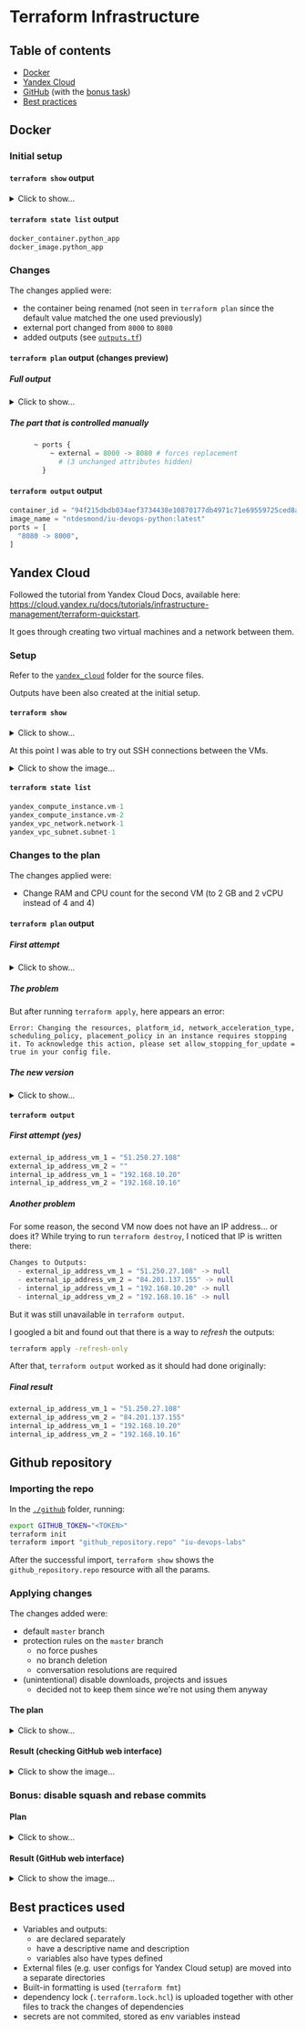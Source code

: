 # Terraform Infrastructure

<!-- Suppress linter warnings for HTML tags -->
<!-- markdownlint-disable MD033 -->

## Table of contents

- [Docker](#docker)
- [Yandex Cloud](#yandex-cloud)
- [GitHub](#github-repository) (with the [bonus task](#bonus-disable-squash-and-rebase-commits))
- [Best practices](#best-practices-used)

## Docker

### Initial setup

#### `terraform show` output

<details>
<summary>Click to show...</summary>

```terraform
# docker_container.python_app:
resource "docker_container" "python_app" {
    attach                                      = false
    command                                     = [
        "./.venv/bin/gunicorn",
        "--config",
        "./app/config/gunicorn.conf.py",
        "app.api:app",
    ]
    container_read_refresh_timeout_milliseconds = 15000
    cpu_shares                                  = 0
    entrypoint                                  = []
    env                                         = []
    gateway                                     = "172.17.0.1"
    hostname                                    = "2c7d1f456f52"
    id                                          = "2c7d1f456f5232a60d412423b3e2a0bca13941de8fe92871aa08121ce080e5a7"
    image                                       = "sha256:7d49357c932cbd36064cc63284a083331535067fde1a919d999f1ac88f10349f"
    init                                        = false
    ip_address                                  = "172.17.0.2"
    ip_prefix_length                            = 16
    ipc_mode                                    = "private"
    log_driver                                  = "json-file"
    logs                                        = false
    max_retry_count                             = 0
    memory                                      = 0
    memory_swap                                 = 0
    must_run                                    = true
    name                                        = "python_app"
    network_data                                = [
        {
            gateway                   = "172.17.0.1"
            global_ipv6_address       = ""
            global_ipv6_prefix_length = 0
            ip_address                = "172.17.0.2"
            ip_prefix_length          = 16
            ipv6_gateway              = ""
            network_name              = "bridge"
        },
    ]
    network_mode                                = "default"
    privileged                                  = false
    publish_all_ports                           = false
    read_only                                   = false
    remove_volumes                              = true
    restart                                     = "no"
    rm                                          = false
    runtime                                     = "runc"
    security_opts                               = []
    shm_size                                    = 64
    start                                       = true
    stdin_open                                  = false
    stop_timeout                                = 0
    tty                                         = false
    user                                        = "app"
    working_dir                                 = "/app"

    ports {
        external = 8000
        internal = 8000
        ip       = "0.0.0.0"
        protocol = "tcp"
    }
}

# docker_image.python_app:
resource "docker_image" "python_app" {
    id           = "sha256:7d49357c932cbd36064cc63284a083331535067fde1a919d999f1ac88f10349fntdesmond/iu-devops-python:latest"
    image_id     = "sha256:7d49357c932cbd36064cc63284a083331535067fde1a919d999f1ac88f10349f"
    keep_locally = false
    latest       = "sha256:7d49357c932cbd36064cc63284a083331535067fde1a919d999f1ac88f10349f"
    name         = "ntdesmond/iu-devops-python:latest"
    repo_digest  = "ntdesmond/iu-devops-python@sha256:2473c63d1e737369473c3af1ea4b3ef1c20539553a946be3f0f957c087097885"
}
```

</details>

#### `terraform state list` output

```terraform
docker_container.python_app
docker_image.python_app
```

### Changes

The changes applied were:

- the container being renamed (not seen in `terraform plan` since the default value matched the one used previously)
- external port changed from `8000` to `8080`
- added outputs (see [`outputs.tf`](./docker/outputs.tf))

#### `terraform plan` output (changes preview)

##### Full output

<details>
<summary>Click to show...</summary>

```terraform
Terraform will perform the following actions:

  # docker_container.python_app must be replaced
-/+ resource "docker_container" "python_app" {
      + bridge                                      = (known after apply)
      ~ command                                     = [
          - "./.venv/bin/gunicorn",
          - "--config",
          - "./app/config/gunicorn.conf.py",
          - "app.api:app",
        ] -> (known after apply)
      + container_logs                              = (known after apply)
      - cpu_shares                                  = 0 -> null
      - dns                                         = [] -> null
      - dns_opts                                    = [] -> null
      - dns_search                                  = [] -> null
      ~ entrypoint                                  = [] -> (known after apply)
      ~ env                                         = [] -> (known after apply)
      + exit_code                                   = (known after apply)
      ~ gateway                                     = "172.17.0.1" -> (known after apply)
      - group_add                                   = [] -> null
      ~ hostname                                    = "2c7d1f456f52" -> (known after apply)
      ~ id                                          = "2c7d1f456f5232a60d412423b3e2a0bca13941de8fe92871aa08121ce080e5a7" -> (known after apply)
      ~ init                                        = false -> (known after apply)
      ~ ip_address                                  = "172.17.0.2" -> (known after apply)
      ~ ip_prefix_length                            = 16 -> (known after apply)
      ~ ipc_mode                                    = "private" -> (known after apply)
      - links                                       = [] -> null
      ~ log_driver                                  = "json-file" -> (known after apply)
      - log_opts                                    = {} -> null
      - max_retry_count                             = 0 -> null
      - memory                                      = 0 -> null
      - memory_swap                                 = 0 -> null
        name                                        = "python_app"
      ~ network_data                                = [
          - {
              - gateway                   = "172.17.0.1"
              - global_ipv6_address       = ""
              - global_ipv6_prefix_length = 0
              - ip_address                = "172.17.0.2"
              - ip_prefix_length          = 16
              - ipv6_gateway              = ""
              - network_name              = "bridge"
            },
        ] -> (known after apply)
      - network_mode                                = "default" -> null
      - privileged                                  = false -> null
      - publish_all_ports                           = false -> null
      ~ runtime                                     = "runc" -> (known after apply)
      ~ security_opts                               = [] -> (known after apply)
      ~ shm_size                                    = 64 -> (known after apply)
      + stop_signal                                 = (known after apply)
      ~ stop_timeout                                = 0 -> (known after apply)
      - storage_opts                                = {} -> null
      - sysctls                                     = {} -> null
      - tmpfs                                       = {} -> null
      - user                                        = "app" -> null
      - working_dir                                 = "/app" -> null
        # (12 unchanged attributes hidden)

      + healthcheck {
          + interval     = (known after apply)
          + retries      = (known after apply)
          + start_period = (known after apply)
          + test         = (known after apply)
          + timeout      = (known after apply)
        }

      + labels {
          + label = (known after apply)
          + value = (known after apply)
        }

      ~ ports {
          ~ external = 8000 -> 8080 # forces replacement
            # (3 unchanged attributes hidden)
        }
    }

Plan: 1 to add, 0 to change, 1 to destroy.
```

</details>

##### The part that is controlled manually

```terraform
      ~ ports {
          ~ external = 8000 -> 8080 # forces replacement
            # (3 unchanged attributes hidden)
        }
```

#### `terraform output` output

```terraform
container_id = "94f215dbdb034aef3734438e10870177db4971c71e69559725ced8ad04e138fb"
image_name = "ntdesmond/iu-devops-python:latest"
ports = [
  "8080 -> 8000",
]
```

## Yandex Cloud

Followed the tutorial from Yandex Cloud Docs, available here:
<https://cloud.yandex.ru/docs/tutorials/infrastructure-management/terraform-quickstart>.

It goes through creating two virtual machines and a network between them.

### Setup

Refer to the [`yandex_cloud`](./yandex_cloud) folder for the source files.

Outputs have been also created at the initial setup.

#### `terraform show`

<details>
<summary>Click to show...</summary>

```terraform
# yandex_compute_instance.vm-1:
resource "yandex_compute_instance" "vm-1" {
    created_at                = "2022-09-22T20:55:05Z"
    folder_id                 = "<REDACTED>"
    fqdn                      = "epd6gt5t47g7johbvruu.auto.internal"
    id                        = "epd6gt5t47g7johbvruu"
    metadata                  = {
        "user-data" = <<-EOT
            #cloud-config
            users:
              - name: amogus
                groups: sudo
                shell: /bin/bash
                sudo: ['ALL=(ALL) NOPASSWD:ALL']
                ssh_authorized_keys:
                  - ssh-ed25519 AAAA......Z1Pc user@hehe-host
        EOT
    }
    name                      = "terraform1"
    network_acceleration_type = "standard"
    platform_id               = "standard-v1"
    status                    = "running"
    zone                      = "ru-central1-b"

    boot_disk {
        auto_delete = true
        device_name = "epd7q7n0qoldae61411m"
        disk_id     = "epd7q7n0qoldae61411m"
        mode        = "READ_WRITE"

        initialize_params {
            block_size = 4096
            image_id   = "fd80jdh4pvsj48qftb3d"
            size       = 3
            type       = "network-hdd"
        }
    }

    network_interface {
        index              = 0
        ip_address         = "192.168.10.20"
        ipv4               = true
        ipv6               = false
        mac_address        = "d0:0d:68:74:bd:21"
        nat                = true
        nat_ip_address     = "51.250.27.108"
        nat_ip_version     = "IPV4"
        security_group_ids = []
        subnet_id          = "e2lqh2jj3krtj4h1tmjo"
    }

    placement_policy {
        host_affinity_rules = []
    }

    resources {
        core_fraction = 100
        cores         = 2
        gpus          = 0
        memory        = 2
    }

    scheduling_policy {
        preemptible = false
    }
}

# yandex_compute_instance.vm-2:
resource "yandex_compute_instance" "vm-2" {
    created_at                = "2022-09-22T20:55:05Z"
    folder_id                 = "<REDACTED>"
    fqdn                      = "epd8mek89vp90odvt48c.auto.internal"
    id                        = "epd8mek89vp90odvt48c"
    metadata                  = {
        "user-data" = <<-EOT
            #cloud-config
            users:
              - name: sus
                groups: sudo
                shell: /bin/bash
                sudo: ['ALL=(ALL) NOPASSWD:ALL']
                ssh_authorized_keys:
                  - ssh-ed25519 AAAA......hHUb user@hehe-host
        EOT
    }
    name                      = "terraform2"
    network_acceleration_type = "standard"
    platform_id               = "standard-v1"
    status                    = "running"
    zone                      = "ru-central1-b"

    boot_disk {
        auto_delete = true
        device_name = "epdh0t9fh4egfdajts14"
        disk_id     = "epdh0t9fh4egfdajts14"
        mode        = "READ_WRITE"

        initialize_params {
            block_size = 4096
            image_id   = "fd80jdh4pvsj48qftb3d"
            size       = 3
            type       = "network-hdd"
        }
    }

    network_interface {
        index              = 0
        ip_address         = "192.168.10.16"
        ipv4               = true
        ipv6               = false
        mac_address        = "d0:0d:8b:3a:88:4f"
        nat                = true
        nat_ip_address     = "84.201.162.213"
        nat_ip_version     = "IPV4"
        security_group_ids = []
        subnet_id          = "e2lqh2jj3krtj4h1tmjo"
    }

    placement_policy {
        host_affinity_rules = []
    }

    resources {
        core_fraction = 100
        cores         = 4
        gpus          = 0
        memory        = 4
    }

    scheduling_policy {
        preemptible = false
    }
}

# yandex_vpc_network.network-1:
resource "yandex_vpc_network" "network-1" {
    created_at = "2022-09-22T20:33:17Z"
    folder_id  = "<REDACTED>"
    id         = "enpj6tmle0e1jv99681f"
    labels     = {}
    name       = "network1"
    subnet_ids = [
        "e2lqh2jj3krtj4h1tmjo",
    ]
}

# yandex_vpc_subnet.subnet-1:
resource "yandex_vpc_subnet" "subnet-1" {
    created_at     = "2022-09-22T20:54:13Z"
    folder_id      = "<REDACTED>"
    id             = "e2lqh2jj3krtj4h1tmjo"
    labels         = {}
    name           = "subnet1"
    network_id     = "enpj6tmle0e1jv99681f"
    v4_cidr_blocks = [
        "192.168.10.0/24",
    ]
    v6_cidr_blocks = []
    zone           = "ru-central1-b"
}


Outputs:

external_ip_address_vm_1 = "51.250.27.108"
external_ip_address_vm_2 = "84.201.162.213"
internal_ip_address_vm_1 = "192.168.10.20"
internal_ip_address_vm_2 = "192.168.10.16"
```

</details>

At this point I was able to try out SSH connections between the VMs.

<details>
<summary>Click to show the image...</summary>

![SSH connection](https://i.imgur.com/BO9B1OJ.png)

</details>

#### `terraform state list`

```terraform
yandex_compute_instance.vm-1
yandex_compute_instance.vm-2
yandex_vpc_network.network-1
yandex_vpc_subnet.subnet-1
```

### Changes to the plan

The changes applied were:

- Change RAM and CPU count for the second VM (to 2 GB and 2 vCPU instead of 4 and 4)

#### `terraform plan` output

##### First attempt

<details>
<summary>Click to show...</summary>

```terraform
Terraform will perform the following actions:

  # yandex_compute_instance.vm-2 will be updated in-place
  ~ resource "yandex_compute_instance" "vm-2" {
        id                        = "epd8mek89vp90odvt48c"
        name                      = "terraform2"
        # (9 unchanged attributes hidden)

      ~ resources {
          ~ cores         = 4 -> 2
          ~ memory        = 4 -> 2
            # (2 unchanged attributes hidden)
        }

        # (4 unchanged blocks hidden)
    }

Plan: 0 to add, 1 to change, 0 to destroy.
```

</details>

##### The problem

But after running `terraform apply`, here appears an error:

```text
Error: Changing the resources, platform_id, network_acceleration_type, scheduling_policy, placement_policy in an instance requires stopping it. To acknowledge this action, please set allow_stopping_for_update = true in your config file.
```

##### The new version

<details>
<summary>Click to show...</summary>

```terraform
Terraform will perform the following actions:

  # yandex_compute_instance.vm-2 will be updated in-place
  ~ resource "yandex_compute_instance" "vm-2" {
      + allow_stopping_for_update = true
        id                        = "epd8mek89vp90odvt48c"
        name                      = "terraform2"
        # (9 unchanged attributes hidden)

      ~ resources {
          ~ cores         = 4 -> 2
          ~ memory        = 4 -> 2
            # (2 unchanged attributes hidden)
        }

        # (4 unchanged blocks hidden)
    }

Plan: 0 to add, 1 to change, 0 to destroy.

Changes to Outputs:
  - external_ip_address_vm_2 = "84.201.162.213" -> null
```

</details>

#### `terraform output`

##### First attempt (yes)

```terraform
external_ip_address_vm_1 = "51.250.27.108"
external_ip_address_vm_2 = ""
internal_ip_address_vm_1 = "192.168.10.20"
internal_ip_address_vm_2 = "192.168.10.16"
```

##### Another problem

For some reason, the second VM now does not have an IP address... or does it? While trying to run `terraform destroy`, I noticed that IP is written there:

```terraform
Changes to Outputs:
  - external_ip_address_vm_1 = "51.250.27.108" -> null
  - external_ip_address_vm_2 = "84.201.137.155" -> null
  - internal_ip_address_vm_1 = "192.168.10.20" -> null
  - internal_ip_address_vm_2 = "192.168.10.16" -> null
```

But it was still unavailable in `terraform output`.

I googled a bit and found out that there is a way to *refresh* the outputs:

```sh
terraform apply -refresh-only
```

After that, `terraform output` worked as it should had done originally:

##### Final result

```terraform
external_ip_address_vm_1 = "51.250.27.108"
external_ip_address_vm_2 = "84.201.137.155"
internal_ip_address_vm_1 = "192.168.10.20"
internal_ip_address_vm_2 = "192.168.10.16"
```

## Github repository

### Importing the repo

In the [`./github`](./github/) folder, running:

```sh
export GITHUB_TOKEN="<TOKEN>"
terraform init
terraform import "github_repository.repo" "iu-devops-labs"
```

After the successful import, `terraform show` shows the `github_repository.repo` resource with all the params.

### Applying changes

The changes added were:

- default `master` branch
- protection rules on the `master` branch
  - no force pushes
  - no branch deletion
  - conversation resolutions are required
- (unintentional) disable downloads, projects and issues
  - decided not to keep them since we're not using them anyway

#### The plan

<details>
<summary>Click to show...</summary>

```terraform
Terraform will perform the following actions:

  # github_branch_default.master will be created
  + resource "github_branch_default" "master" {
      + branch     = "master"
      + id         = (known after apply)
      + repository = "iu-devops-labs"
    }

  # github_branch_protection.default will be created
  + resource "github_branch_protection" "default" {
      + allows_deletions                = false
      + allows_force_pushes             = false
      + blocks_creations                = false
      + enforce_admins                  = true
      + id                              = (known after apply)
      + pattern                         = "master"
      + repository_id                   = "iu-devops-labs"
      + require_conversation_resolution = true
      + require_signed_commits          = false
      + required_linear_history         = false
    }

  # github_repository.repo will be updated in-place
  ~ resource "github_repository" "repo" {
      - has_downloads               = true -> null
      - has_projects                = true -> null
      - has_wiki                    = true -> null
        id                          = "iu-devops-labs"
        name                        = "iu-devops-labs"
        # (28 unchanged attributes hidden)
    }

Plan: 2 to add, 1 to change, 0 to destroy.
```

</details>

#### Result (checking GitHub web interface)

<details>
<summary>Click to show the image...</summary>

![Screenshot](https://imgur.com/IHeifgR.png)

</details>

### Bonus: disable squash and rebase commits

#### Plan

<details>
<summary>Click to show...</summary>

```terraform
Terraform will perform the following actions:

  # github_repository.repo will be updated in-place
  ~ resource "github_repository" "repo" {
      ~ allow_rebase_merge          = true -> false
      ~ allow_squash_merge          = true -> false
        id                          = "iu-devops-labs"
        name                        = "iu-devops-labs"
        # (29 unchanged attributes hidden)
    }

Plan: 0 to add, 1 to change, 0 to destroy.
```

</details>

#### Result (GitHub web interface)

<details>
<summary>Click to show the image...</summary>

![Screenshot](https://i.imgur.com/Cd8Qvlz.png)

</details>

## Best practices used

- Variables and outputs:
  - are declared separately
  - have a descriptive name and description
  - variables also have types defined
- External files (e.g. user configs for Yandex Cloud setup) are moved into a separate directories
- Built-in formatting is used (`terraform fmt`)
- dependency lock (`.terraform.lock.hcl`) is uploaded together with other files to track the changes of dependencies
- secrets are not commited, stored as env variables instead

